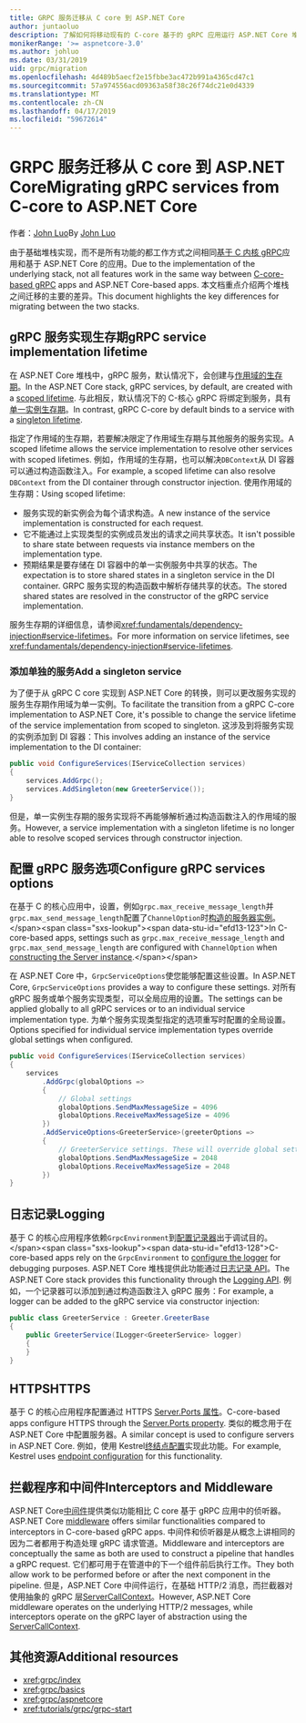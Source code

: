 ```yaml
---
title: GRPC 服务迁移从 C core 到 ASP.NET Core
author: juntaoluo
description: 了解如何将移动现有的 C-core 基于的 gRPC 应用运行 ASP.NET Core 堆栈顶部。
monikerRange: '>= aspnetcore-3.0'
ms.author: johluo
ms.date: 03/31/2019
uid: grpc/migration
ms.openlocfilehash: 4d489b5aecf2e15fbbe3ac472b991a4365cd47c1
ms.sourcegitcommit: 57a974556acd09363a58f38c26f74dc21e0d4339
ms.translationtype: MT
ms.contentlocale: zh-CN
ms.lasthandoff: 04/17/2019
ms.locfileid: "59672614"
---
```

# <a name="migrating-grpc-services-from-c-core-to-aspnet-core"></a><span data-ttu-id="efd13-103">GRPC 服务迁移从 C core 到 ASP.NET Core</span><span class="sxs-lookup"><span data-stu-id="efd13-103">Migrating gRPC services from C-core to ASP.NET Core</span></span>

<span data-ttu-id="efd13-104">作者：[John Luo](https://github.com/juntaoluo)</span><span class="sxs-lookup"><span data-stu-id="efd13-104">By [John Luo](https://github.com/juntaoluo)</span></span>

<span data-ttu-id="efd13-105">由于基础堆栈实现，而不是所有功能的都工作方式之间相同[基于 C 内核 gRPC](https://grpc.io/blog/grpc-stacks)应用和基于 ASP.NET Core 的应用。</span><span class="sxs-lookup"><span data-stu-id="efd13-105">Due to the implementation of the underlying stack, not all features work in the same way between [C-core-based gRPC](https://grpc.io/blog/grpc-stacks) apps and ASP.NET Core-based apps.</span></span> <span data-ttu-id="efd13-106">本文档重点介绍两个堆栈之间迁移的主要的差异。</span><span class="sxs-lookup"><span data-stu-id="efd13-106">This document highlights the key differences for migrating between the two stacks.</span></span>

## <a name="grpc-service-implementation-lifetime"></a><span data-ttu-id="efd13-107">gRPC 服务实现生存期</span><span class="sxs-lookup"><span data-stu-id="efd13-107">gRPC service implementation lifetime</span></span>

<span data-ttu-id="efd13-108">在 ASP.NET Core 堆栈中，gRPC 服务，默认情况下，会创建与[作用域的生存期](xref:fundamentals/dependency-injection#service-lifetimes)。</span><span class="sxs-lookup"><span data-stu-id="efd13-108">In the ASP.NET Core stack, gRPC services, by default, are created with a [scoped lifetime](xref:fundamentals/dependency-injection#service-lifetimes).</span></span> <span data-ttu-id="efd13-109">与此相反，默认情况下的 C-核心 gRPC 将绑定到服务，具有[单一实例生存期](xref:fundamentals/dependency-injection#service-lifetimes)。</span><span class="sxs-lookup"><span data-stu-id="efd13-109">In contrast, gRPC C-core by default binds to a service with a [singleton lifetime](xref:fundamentals/dependency-injection#service-lifetimes).</span></span>

<span data-ttu-id="efd13-110">指定了作用域的生存期，若要解决限定了作用域生存期与其他服务的服务实现。</span><span class="sxs-lookup"><span data-stu-id="efd13-110">A scoped lifetime allows the service implementation to resolve other services with scoped lifetimes.</span></span> <span data-ttu-id="efd13-111">例如，作用域的生存期，也可以解决`DBContext`从 DI 容器可以通过构造函数注入。</span><span class="sxs-lookup"><span data-stu-id="efd13-111">For example, a scoped lifetime can also resolve `DBContext` from the DI container through constructor injection.</span></span> <span data-ttu-id="efd13-112">使用作用域的生存期：</span><span class="sxs-lookup"><span data-stu-id="efd13-112">Using scoped lifetime:</span></span>

* <span data-ttu-id="efd13-113">服务实现的新实例会为每个请求构造。</span><span class="sxs-lookup"><span data-stu-id="efd13-113">A new instance of the service implementation is constructed for each request.</span></span>
* <span data-ttu-id="efd13-114">它不能通过上实现类型的实例成员发出的请求之间共享状态。</span><span class="sxs-lookup"><span data-stu-id="efd13-114">It isn't possible to share state between requests via instance members on the implementation type.</span></span>
* <span data-ttu-id="efd13-115">预期结果是要存储在 DI 容器中的单一实例服务中共享的状态。</span><span class="sxs-lookup"><span data-stu-id="efd13-115">The expectation is to store shared states in a singleton service in the DI container.</span></span> <span data-ttu-id="efd13-116">GRPC 服务实现的构造函数中解析存储共享的状态。</span><span class="sxs-lookup"><span data-stu-id="efd13-116">The stored shared states are resolved in the constructor of the gRPC service implementation.</span></span>

<span data-ttu-id="efd13-117">服务生存期的详细信息，请参阅<xref:fundamentals/dependency-injection#service-lifetimes>。</span><span class="sxs-lookup"><span data-stu-id="efd13-117">For more information on service lifetimes, see <xref:fundamentals/dependency-injection#service-lifetimes>.</span></span>

### <a name="add-a-singleton-service"></a><span data-ttu-id="efd13-118">添加单独的服务</span><span class="sxs-lookup"><span data-stu-id="efd13-118">Add a singleton service</span></span>

<span data-ttu-id="efd13-119">为了便于从 gRPC C core 实现到 ASP.NET Core 的转换，则可以更改服务实现的服务生存期作用域为单一实例。</span><span class="sxs-lookup"><span data-stu-id="efd13-119">To facilitate the transition from a gRPC C-core implementation to ASP.NET Core, it's possible to change the service lifetime of the service implementation from scoped to singleton.</span></span> <span data-ttu-id="efd13-120">这涉及到将服务实现的实例添加到 DI 容器：</span><span class="sxs-lookup"><span data-stu-id="efd13-120">This involves adding an instance of the service implementation to the DI container:</span></span>

```csharp
public void ConfigureServices(IServiceCollection services)
{
    services.AddGrpc();
    services.AddSingleton(new GreeterService());
}
```

<span data-ttu-id="efd13-121">但是，单一实例生存期的服务实现将不再能够解析通过构造函数注入的作用域的服务。</span><span class="sxs-lookup"><span data-stu-id="efd13-121">However, a service implementation with a singleton lifetime is no longer able to resolve scoped services through constructor injection.</span></span>

## <a name="configure-grpc-services-options"></a><span data-ttu-id="efd13-122">配置 gRPC 服务选项</span><span class="sxs-lookup"><span data-stu-id="efd13-122">Configure gRPC services options</span></span>

<span data-ttu-id="efd13-123">在基于 C 的核心应用中，设置，例如`grpc.max_receive_message_length`并`grpc.max_send_message_length`配置了`ChannelOption`时[构造的服务器实例](https://grpc.io/grpc/csharp/api/Grpc.Core.Server.html#Grpc_Core_Server__ctor_System_Collections_Generic_IEnumerable_Grpc_Core_ChannelOption__)。</span><span class="sxs-lookup"><span data-stu-id="efd13-123">In C-core-based apps, settings such as `grpc.max_receive_message_length` and `grpc.max_send_message_length` are configured with `ChannelOption` when [constructing the Server instance](https://grpc.io/grpc/csharp/api/Grpc.Core.Server.html#Grpc_Core_Server__ctor_System_Collections_Generic_IEnumerable_Grpc_Core_ChannelOption__).</span></span>

<span data-ttu-id="efd13-124">在 ASP.NET Core 中，`GrpcServiceOptions`使您能够配置这些设置。</span><span class="sxs-lookup"><span data-stu-id="efd13-124">In ASP.NET Core, `GrpcServiceOptions` provides a way to configure these settings.</span></span> <span data-ttu-id="efd13-125">对所有 gRPC 服务或单个服务实现类型，可以全局应用的设置。</span><span class="sxs-lookup"><span data-stu-id="efd13-125">The settings can be applied globally to all gRPC services or to an individual service implementation type.</span></span> <span data-ttu-id="efd13-126">为单个服务实现类型指定的选项重写时配置的全局设置。</span><span class="sxs-lookup"><span data-stu-id="efd13-126">Options specified for individual service implementation types override global settings when configured.</span></span>

```csharp
public void ConfigureServices(IServiceCollection services)
{
    services
        .AddGrpc(globalOptions =>
        {
            // Global settings
            globalOptions.SendMaxMessageSize = 4096
            globalOptions.ReceiveMaxMessageSize = 4096
        })
        .AddServiceOptions<GreeterService>(greeterOptions =>
        {
            // GreeterService settings. These will override global settings
            globalOptions.SendMaxMessageSize = 2048
            globalOptions.ReceiveMaxMessageSize = 2048
        })
}
```

## <a name="logging"></a><span data-ttu-id="efd13-127">日志记录</span><span class="sxs-lookup"><span data-stu-id="efd13-127">Logging</span></span>

<span data-ttu-id="efd13-128">基于 C 的核心应用程序依赖`GrpcEnvironment`到[配置记录器](https://grpc.io/grpc/csharp/api/Grpc.Core.GrpcEnvironment.html?q=size#Grpc_Core_GrpcEnvironment_SetLogger_Grpc_Core_Logging_ILogger_)出于调试目的。</span><span class="sxs-lookup"><span data-stu-id="efd13-128">C-core-based apps rely on the `GrpcEnvironment` to [configure the logger](https://grpc.io/grpc/csharp/api/Grpc.Core.GrpcEnvironment.html?q=size#Grpc_Core_GrpcEnvironment_SetLogger_Grpc_Core_Logging_ILogger_) for debugging purposes.</span></span> <span data-ttu-id="efd13-129">ASP.NET Core 堆栈提供此功能通过[日志记录 API](xref:fundamentals/logging/index)。</span><span class="sxs-lookup"><span data-stu-id="efd13-129">The ASP.NET Core stack provides this functionality through the [Logging API](xref:fundamentals/logging/index).</span></span> <span data-ttu-id="efd13-130">例如，一个记录器可以添加到通过构造函数注入 gRPC 服务：</span><span class="sxs-lookup"><span data-stu-id="efd13-130">For example, a logger can be added to the gRPC service via constructor injection:</span></span>

```csharp
public class GreeterService : Greeter.GreeterBase
{
    public GreeterService(ILogger<GreeterService> logger)
    {
    }
}
```

## <a name="https"></a><span data-ttu-id="efd13-131">HTTPS</span><span class="sxs-lookup"><span data-stu-id="efd13-131">HTTPS</span></span>

<span data-ttu-id="efd13-132">基于 C 的核心应用程序配置通过 HTTPS [Server.Ports 属性](https://grpc.io/grpc/csharp/api/Grpc.Core.Server.html#Grpc_Core_Server_Ports)。</span><span class="sxs-lookup"><span data-stu-id="efd13-132">C-core-based apps configure HTTPS through the [Server.Ports property](https://grpc.io/grpc/csharp/api/Grpc.Core.Server.html#Grpc_Core_Server_Ports).</span></span> <span data-ttu-id="efd13-133">类似的概念用于在 ASP.NET Core 中配置服务器。</span><span class="sxs-lookup"><span data-stu-id="efd13-133">A similar concept is used to configure servers in ASP.NET Core.</span></span> <span data-ttu-id="efd13-134">例如，使用 Kestrel[终结点配置](xref:fundamentals/servers/kestrel#endpoint-configuration)实现此功能。</span><span class="sxs-lookup"><span data-stu-id="efd13-134">For example, Kestrel uses [endpoint configuration](xref:fundamentals/servers/kestrel#endpoint-configuration) for this functionality.</span></span>

## <a name="interceptors-and-middleware"></a><span data-ttu-id="efd13-135">拦截程序和中间件</span><span class="sxs-lookup"><span data-stu-id="efd13-135">Interceptors and Middleware</span></span>

<span data-ttu-id="efd13-136">ASP.NET Core[中间件](xref:fundamentals/middleware/index)提供类似功能相比 C core 基于 gRPC 应用中的侦听器。</span><span class="sxs-lookup"><span data-stu-id="efd13-136">ASP.NET Core [middleware](xref:fundamentals/middleware/index) offers similar functionalities compared to interceptors in C-core-based gRPC apps.</span></span> <span data-ttu-id="efd13-137">中间件和侦听器是从概念上讲相同的因为二者都用于构造处理 gRPC 请求管道。</span><span class="sxs-lookup"><span data-stu-id="efd13-137">Middleware and interceptors are conceptually the same as both are used to construct a pipeline that handles a gRPC request.</span></span> <span data-ttu-id="efd13-138">它们都可用于在管道中的下一个组件前后执行工作。</span><span class="sxs-lookup"><span data-stu-id="efd13-138">They both allow work to be performed before or after the next component in the pipeline.</span></span> <span data-ttu-id="efd13-139">但是，ASP.NET Core 中间件运行，在基础 HTTP/2 消息，而拦截器对使用抽象的 gRPC 层[ServerCallContext](https://grpc.io/grpc/csharp/api/Grpc.Core.ServerCallContext.html)。</span><span class="sxs-lookup"><span data-stu-id="efd13-139">However, ASP.NET Core middleware operates on the underlying HTTP/2 messages, while interceptors operate on the gRPC layer of abstraction using the [ServerCallContext](https://grpc.io/grpc/csharp/api/Grpc.Core.ServerCallContext.html).</span></span>

## <a name="additional-resources"></a><span data-ttu-id="efd13-140">其他资源</span><span class="sxs-lookup"><span data-stu-id="efd13-140">Additional resources</span></span>

* <xref:grpc/index>
* <xref:grpc/basics>
* <xref:grpc/aspnetcore>
* <xref:tutorials/grpc/grpc-start>
